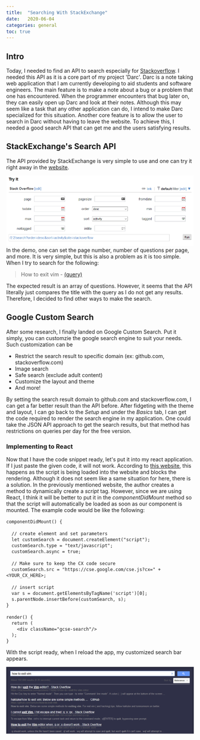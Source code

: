 ```yaml
---
title:  "Searching With StackExchange"
date:   2020-06-04
categories: general
toc: true
---
```


## Intro
Today, I needed to find an API to search especially for [Stackoverflow](https://stackoverflow.com/).
I needed this API as it is a core part of my project 'Darc'.
Darc is a note taking web application that I am currently developing to aid students and software engineers.
The main feature is to make a note about a bug or a problem that one has encountered.
When the programmer encounters that bug later on, they can easily open up Darc and look at their notes.
Although this may seem like a task that any other application can do, I intend to make Darc specialized for this situation.
Another core feature is to allow the user to search in Darc without having to leave the website.
To achieve this, I needed a good search API that can get me and the users satisfying results.

## StackExchange's Search API

The API provided by StackExchange is very simple to use and one can try it right away in the [website](https://api.stackexchange.com/docs/search).

![Filter Demo](/assets/images/2020-06-04-search_stackoverflow-1.png)
In the demo, one can set the page number, number of questions per page, and more.
It is very simple, but this is also a problem as it is too simple.
When I try to search for the following:
> How to exit vim - [(query)](https://api.stackexchange.com/2.2/search?order=desc&sort=votes&intitle=how%20to%20exit%20vim&site=stackoverflow)

The expected result is an array of questions.
However, it seems that the API literally just compares the title with the query as I do not get any results.
Therefore, I decided to find other ways to make the search.

## Google Custom Search
After some research, I finally landed on Google Custom Search.
Put it simply, you can customzie the google search engine to suit your needs.
Such customization can be
- Restrict the search result to specific domain (ex: github.com, stackoverflow.com)
- Image search
- Safe search (exclude adult content)
- Customize the layout and theme
- And more!

By setting the search result domain to github.com and stackoverflow.com, I can get a far better result than the API before.
After fidgeting with the theme and layout, I can go back to the *Setup* and under the *Basics* tab, I can get the code required to render the search engine in my application.
One could take the JSON API approach to get the search results, but that method has restrictions on queries per day for the free version.

### Implementing to React
Now that I have the code snippet ready, let's put it into my react application.
If I just paste the given code, it will not work.
According to [this website](https://www.newline.co/fullstack-react/articles/Declaratively_loading_JS_libraries/), this happens as the script is being loaded into the website and blocks the rendering.
Although it does not seem like a same situation for here, there is a solution.
In the previously mentioned website, the author creates a method to dynamically create a *script* tag.
However, since we are using React, I think it will be better to put it in the *componentDidMount* method so that the script will automatically be loaded as soon as our component is mounted.
The example code would be like the following:

```
componentDidMount() {

  // create element and set parameters
  let customSearch = document.createElement("script");
  customSearch.type = "text/javascript";
  customSearch.async = true;

  // Make sure to keep the CX code secure
  customSearch.src = "https://cse.google.com/cse.js?cx=" + <YOUR_CX_HERE>;

  // insert script
  var s = document.getElementsByTagName('script')[0];
  s.parentNode.insertBefore(customSearch, s);
}

render() {
  return (
    <div className="gcse-search"/>
  );
}
```

With the script ready, when I reload the app, my customized search bar appears.

![custom search bar](/assets/images/2020-06-04-search_stackoverflow-2.png)